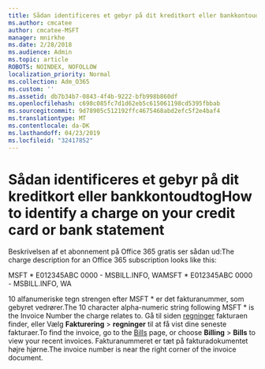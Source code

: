 ```yaml
---
title: Sådan identificeres et gebyr på dit kreditkort eller bankkontoudtog
ms.author: cmcatee
author: cmcatee-MSFT
manager: mnirkhe
ms.date: 2/28/2018
ms.audience: Admin
ms.topic: article
ROBOTS: NOINDEX, NOFOLLOW
localization_priority: Normal
ms.collection: Adm_O365
ms.custom: ''
ms.assetid: db7b34b7-0843-4f4b-9222-bfb998b860df
ms.openlocfilehash: c698c085fc7d1d62eb5c615061198cd5395fbbab
ms.sourcegitcommit: 9d78905c512192ffc4675468abd2efc5f2e4baf4
ms.translationtype: MT
ms.contentlocale: da-DK
ms.lasthandoff: 04/23/2019
ms.locfileid: "32417852"
---
```

# <a name="how-to-identify-a-charge-on-your-credit-card-or-bank-statement"></a><span data-ttu-id="e9af3-102">Sådan identificeres et gebyr på dit kreditkort eller bankkontoudtog</span><span class="sxs-lookup"><span data-stu-id="e9af3-102">How to identify a charge on your credit card or bank statement</span></span>

<span data-ttu-id="e9af3-103">Beskrivelsen af et abonnement på Office 365 gratis ser sådan ud:</span><span class="sxs-lookup"><span data-stu-id="e9af3-103">The charge description for an Office 365 subscription looks like this:</span></span>
  
<span data-ttu-id="e9af3-104">MSFT \* E012345ABC 0000 - MSBILL.INFO, WA</span><span class="sxs-lookup"><span data-stu-id="e9af3-104">MSFT \* E012345ABC 0000 - MSBILL.INFO, WA</span></span>
  
<span data-ttu-id="e9af3-105">10 alfanumeriske tegn strengen efter MSFT \* er det fakturanummer, som gebyret vedrører.</span><span class="sxs-lookup"><span data-stu-id="e9af3-105">The 10 character alpha-numeric string following MSFT \* is the Invoice Number the charge relates to.</span></span> <span data-ttu-id="e9af3-106">Gå til siden [regninger](https://go.microsoft.com/fwlink/p/?linkid=848039) fakturaen finder, eller Vælg **Fakturering** \> **regninger** til at få vist dine seneste fakturaer.</span><span class="sxs-lookup"><span data-stu-id="e9af3-106">To find the invoice, go to the [Bills](https://go.microsoft.com/fwlink/p/?linkid=848039) page, or choose **Billing** \> **Bills** to view your recent invoices.</span></span> <span data-ttu-id="e9af3-107">Fakturanummeret er tæt på fakturadokumentet højre hjørne.</span><span class="sxs-lookup"><span data-stu-id="e9af3-107">The invoice number is near the right corner of the invoice document.</span></span> 
  

